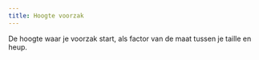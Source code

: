 ```yaml
---
title: Hoogte voorzak
---
```


De hoogte waar je voorzak start, als factor van de maat tussen je taille en heup.